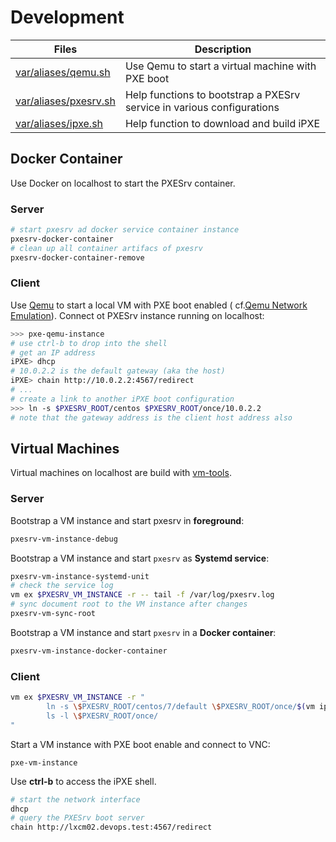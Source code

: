 # Development

Files                        | Description
-----------------------------|------------------------
[var/aliases/qemu.sh][04]    | Use Qemu to start a virtual machine with PXE boot
[var/aliases/pxesrv.sh][08]  | Help functions to bootstrap a PXESrv service in various configurations
[var/aliases/ipxe.sh][07]    | Help function to download and build iPXE

## Docker Container

Use Docker on localhost to start the PXESrv container.

### Server

```bash
# start pxesrv ad docker service container instance
pxesrv-docker-container
# clean up all container artifacs of pxesrv
pxesrv-docker-container-remove
```

### Client

Use [Qemu][03] to start a local VM with PXE boot enabled 
( cf.[Qemu Network Emulation][02]). Connect ot PXESrv 
instance running on localhost:

```bash
>>> pxe-qemu-instance
# use ctrl-b to drop into the shell
# get an IP address
iPXE> dhcp
# 10.0.2.2 is the default gateway (aka the host)
iPXE> chain http://10.0.2.2:4567/redirect
# ...
# create a link to another iPXE boot configuration
>>> ln -s $PXESRV_ROOT/centos $PXESRV_ROOT/once/10.0.2.2
# note that the gateway address is the client host address also
```

## Virtual Machines

Virtual machines on localhost are build with [vm-tools][12].

### Server

Bootstrap a VM instance and start pxesrv in **foreground**:

```bash
pxesrv-vm-instance-debug
```

Bootstrap a VM instance and start `pxesrv` as **Systemd service**:

```bash
pxesrv-vm-instance-systemd-unit
# check the service log
vm ex $PXESRV_VM_INSTANCE -r -- tail -f /var/log/pxesrv.log
# sync document root to the VM instance after changes
pxesrv-vm-sync-root
```

Bootstrap a VM instance and start `pxesrv` in a **Docker container**:

```bash
pxesrv-vm-instance-docker-container
```

### Client

```bash
vm ex $PXESRV_VM_INSTANCE -r "
        ln -s \$PXESRV_ROOT/centos/7/default \$PXESRV_ROOT/once/$(vm ip $PXE_VM_INSTANCE)
        ls -l \$PXESRV_ROOT/once/
"
```


Start a VM instance with PXE boot enable and connect to VNC:

```
pxe-vm-instance
```

Use **ctrl-b** to access the iPXE shell.

```bash
# start the network interface
dhcp
# query the PXESrv boot server
chain http://lxcm02.devops.test:4567/redirect
```



[02]: https://qemu.weilnetz.de/doc/qemu-doc.html#pcsys_005fnetwork "Qemu Network Emulation"
[03]: https://www.qemu.org/ "Qemu home-page"
[04]: var/aliases/qemu.sh
[07]: var/aliases/ipxe.sh
[08]: var/aliases/pxesrv.sh
[12]: https://github.com/vpenso/vm-tools "vm-tools home-page"
